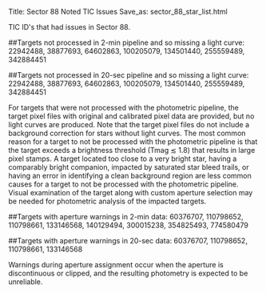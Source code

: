 Title: Sector 88 Noted TIC Issues
Save_as: sector_88_star_list.html

TIC ID's that had issues in Sector 88.

##Targets not processed in 2-min pipeline and so missing a light curve:
22942488,
38877693,
64602863,
100205079,
134501440,
255559489,
342884451

##Targets not processed in 20-sec pipeline and so missing a light curve:
22942488,
38877693,
64602863,
100205079,
134501440,
255559489,
342884451

For targets that were not processed with the photometric pipeline, the target pixel files
with original and calibrated pixel data are provided, but no light curves are produced. Note
that the target pixel files do not include a background correction for stars without light
curves. The most common reason for a target to not be processed with the photometric
pipeline is that the target exceeds a brightness threshold (Tmag ≲ 1.8) that results in
large pixel stamps. A target located too close to a very bright star, having a comparably
bright companion, impacted by saturated star bleed trails, or having an error in identifying
a clean background region are less common causes for a target to not be processed with
the photometric pipeline. Visual examination of the target along with custom aperture
selection may be needed for photometric analysis of the impacted targets.

##Targets with aperture warnings in 2-min data: 
60376707,
110798652,
110798661,
133146568,
140129494,
300015238,
354825493,
774580479

##Targets with aperture warnings in 20-sec data: 
60376707,
110798652,
110798661,
133146568

Warnings during
aperture assignment occur when the aperture is discontinuous or clipped, and the resulting
photometry is expected to be unreliable.